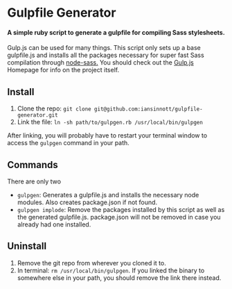 # Gulpfile Generator

#### A simple ruby script to generate a gulpfile for compiling Sass stylesheets.

Gulp.js can be used for many things. This script only sets up a base gulpfile.js and installs all the packages necessary for super fast Sass compilation through [node-sass.][nodesass] You should check out the [Gulp.js][gulpjs] Homepage for info on the project itself.

[nodesass]: https://github.com/andrew/node-sass
[gulpjs]: http://gulpjs.com/

## Install

1. Clone the repo: `git clone git@github.com:iansinnott/gulpfile-generator.git`
2. Link the file: `ln -sh path/to/gulpgen.rb /usr/local/bin/gulpgen`

After linking, you will probably have to restart your terminal window to access the `gulpgen` command in your path. 

## Commands

There are only two

- `gulpgen`: Generates a gulpfile.js and installs the necessary node modules. Also creates package.json if not found.
- `gulpgen implode`: Remove the packages installed by this script as well as the generated gulpfile.js. package.json will not be removed in case you already had one installed.

## Uninstall

1. Remove the git repo from wherever you cloned it to.
2. In terminal: `rm /usr/local/bin/gulpgen`. If you linked the binary to somewhere else in your path, you should remove the link there instead.
